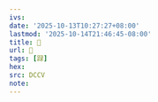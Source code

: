 ```yaml
---
ivs:
date: '2025-10-13T10:27:27+08:00'
lastmod: '2025-10-14T21:46:45-08:00'
title: 􄾪
url: 􄾪
tags: [䟿]
hex: 
src: DCCV
note:
---
```

